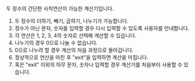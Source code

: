 두 정수의 간단한 사칙연산이 가능한 계산기입니다.
1) 두 정수의 더하기, 빼기, 곱하기, 나누기가 가능합니다.
2) 정수가 아닌 문자, 숫자를 입력할 경우 다시 입력할 수 있도록 사용자를 안내합니다.
3) 각 연산은 1, 2, 3, 4의 숫자로 선택해 계산할 수 있습니다.
4) 나누기의 경우 0으로 나눌 수 없습니다.
5) 0으로 나누려 할 경우 계산의 처음 과정으로 돌아갑니다.
6) 정상적으로 연산을 마친 후 "exit"을 입력하면 계산을 마칩니다.
7) 혹은 "exit" 이외의 아무 문자, 숫자나 입력할 경우 계산기를 처음부터 사용할 수 있습니다.
